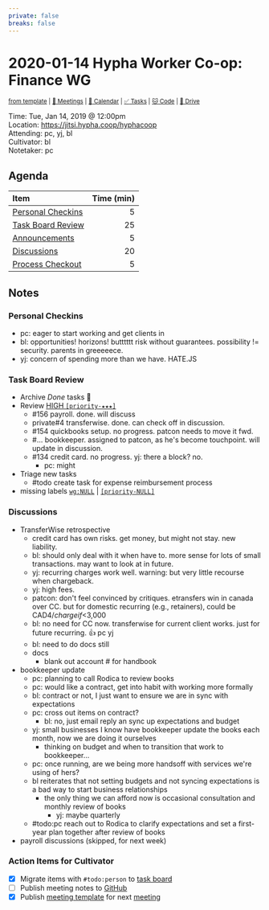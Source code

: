 ```yaml
---
private: false
breaks: false
---
```

# 2020-01-14 Hypha Worker Co-op: Finance WG

<sup>[from template][template] | [:notebook: Meetings][meetings] | [:date: Calendar][calendar] | [:white_check_mark: Tasks][tasks] | [:cat: Code][gh] | [:open_file_folder: Drive][gdrive]</sup>

Time:       Tue, Jan 14, 2019 @ 12:00pm  
Location:   https://jitsi.hypha.coop/hyphacoop  
Attending:  pc, yj, bl  
Cultivator: bl  
Notetaker:  pc

## Agenda

| Item                                        | Time (min) |
|:--------------------------------------------|-----------:|
| [Personal Checkins](#Personal-Checkins)     |          5 |
| [Task Board Review](#Task-Board-Review)     |         25 |
| [Announcements](#Announcements)             |          5 |
| [Discussions](#Discussions)                 |         20 |
| [Process Checkout](#Process-Checkout)       |          5 |

## Notes

### Personal Checkins

- pc: eager to start working and get clients in
- bl: opportunities! horizons! butttttt risk without guarantees. possibility != security. parents in greeeeece.
- yj: concern of spending more than we have. HATE.JS

### Task Board Review

- Archive _Done_ tasks :tada:
- Review [HIGH `[priority-★★★]`][l-pri-hi]
    - #156 payroll. done. will discuss
    - private#4 transferwise. done. can check off in discussion.
    - #154 quickbooks setup. no progress. patcon needs to move it fwd.
    - #... bookkeeper. assigned to patcon, as he's become touchpoint. will update in discussion.
    - #134 credit card. no progress. yj: there a block? no.
        - pc: might
- Triage new tasks
    - #todo create task for expense reimbursement process
- missing labels [`wg:NULL`][l-none] | [`[priority-NULL]`][l-pri-none]

### Discussions

- TransferWise retrospective
    - credit card has own risks. get money, but might not stay. new liability.
    - bl: should only deal with it when have to. more sense for lots of small transactions. may want to look at in future.
    - yj: recurring charges work well. warning: but very little recourse when chargeback.
    - yj: high fees.
    - patcon: don't feel convinced by critiques. etransfers win in canada over CC. but for domestic recurring (e.g., retainers), could be CAD$4/charge if <$3,000
    - bl: no need for CC now. transferwise for current client works. just for future recurring. :+1: pc yj
    - bl: need to do docs still
    - docs
        - blank out account # for handbook
- bookkeeper update
    - pc: planning to call Rodica to review books
    - pc: would like a contract, get into habit with working more formally
    - bl: contract or not, I just want to ensure we are in sync with expectations
    - pc: cross out items on contract?
        - bl: no, just email reply an sync up expectations and budget
    - yj: small businesses I know have bookkeeper update the books each month, now we are doing it ourselves
        - thinking on budget and when to transition that work to bookkeeper...
    - pc: once running, are we being more handsoff with services we're using of hers?
    - bl reiterates that not setting budgets and not syncing expectations is a bad way to start business relationships
        - the only thing we can afford now is occasional consultation and monthly review of books
            - yj: maybe quarterly
    - #todo:pc reach out to Rodica to clarify expectations and set a first-year plan together after review of books 
- payroll discussions (skipped, for next week)

### Action Items for Cultivator

- [x] Migrate items with `#todo:person` to [task board][tasks]
- [ ] Publish meeting notes to [GitHub][gh]
- [x] Publish [meeting template][template] for next [meeting][meetings]

<!-- Links: Important -->
[template]: https://link.hypha.coop/template
[meetings]: https://link.hypha.coop/meetings
[calendar]: https://link.hypha.coop/calendar
[tasks]:    https://link.hypha.coop/tasks
[gh]:       https://link.hypha.coop/gh
[gdrive]:   https://link.hypha.coop/gdrive

<!-- Links: Labels -->
[l-pri-hi]: https://github.com/orgs/hyphacoop/projects/2?card_filter_query=label:[priority-★★★]
[l-pri-md]: https://github.com/orgs/hyphacoop/projects/2?card_filter_query=label:[priority-★★☆]
[l-pri-lo]: https://github.com/orgs/hyphacoop/projects/2?card_filter_query=label:[priority-★☆☆]
[l-pri-none]: https://github.com/orgs/hyphacoop/projects/2?card_filter_query=-label:[priority-★☆☆]+-label:[priority-★★☆]+-label:[priority-★★★]
[l-biz]: https://github.com/orgs/hyphacoop/projects/2?card_filter_query=label:"wg:business-planning"
[l-fin]: https://github.com/orgs/hyphacoop/projects/2?card_filter_query=label:"wg:finance"
[l-gov]: https://github.com/orgs/hyphacoop/projects/2?card_filter_query=label:"wg:governance
[l-ops]: https://github.com/orgs/hyphacoop/projects/2?card_filter_query=label:"wg:infra-ops"
[l-none]: https://github.com/orgs/hyphacoop/projects/2?card_filter_query=-label:wg:infra-ops+-label:wg:finance+-label:wg:governance+-label:wg:business-planning

<!-- Links: Working Groups -->
[biz-wg]: https://link.hypha.coop/biz-wg
[fin-wg]: https://link.hypha.coop/fin-wg
[gov-wg]: https://link.hypha.coop/gov-wg
[ops-wg]: https://link.hypha.coop/ops-wg